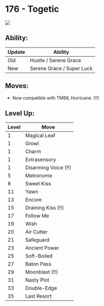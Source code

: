 # 176 - Togetic
![][176]

## Ability:

Update | Ability
---    | ---
Old    | Hustle / Serene Grace
New    | Serene Grace / Super Luck

## Moves:

 - Now compatible with TM88, Hurricane. (!!)

## Level Up:

Level | Move
---   | ---
  1   | Magical Leaf
  1   | Growl
  1   | Charm
  1   | Extrasensory
  1   | Disarming Voice (!!)
  5   | Metronome
  8   | Sweet Kiss
 11   | Yawn
 13   | Encore
 15   | Draining Kiss (!!)
 17   | Follow Me
 19   | Wish
 20   | Air Cutter
 21   | Safeguard
 23   | Ancient Power
 25   | Soft-Boiled
 27   | Baton Pass
 29   | Moonblast (!!)
 31   | Nasty Plot
 33   | Double-Edge
 35   | Last Resort



[176]: /img/pokemon/176.png
